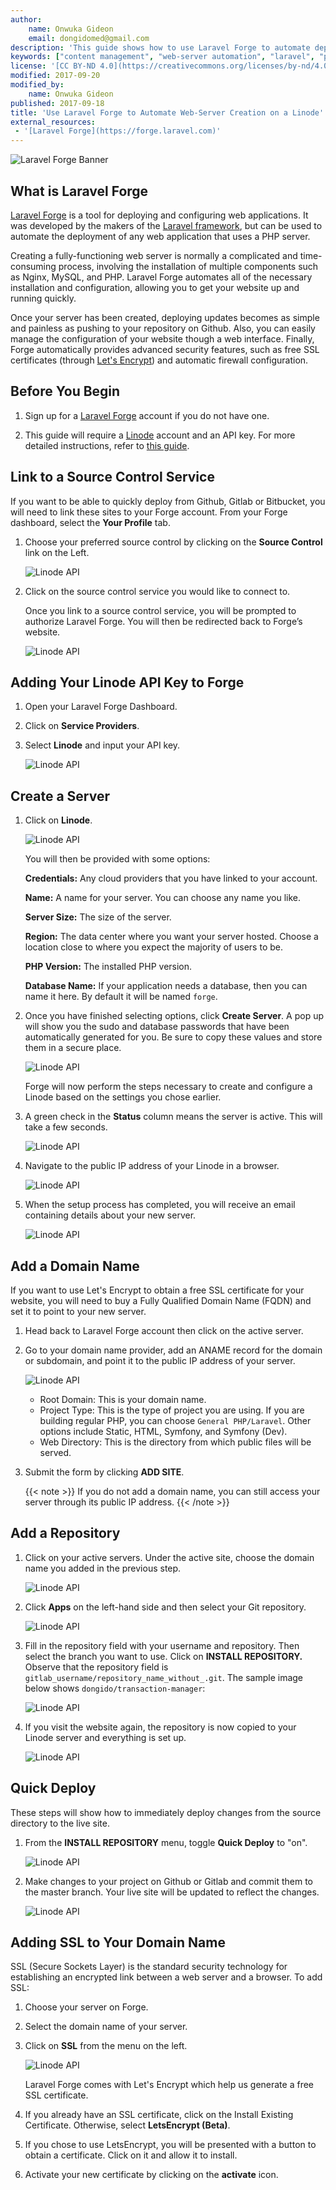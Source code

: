 ```yaml
---
author:
    name: Onwuka Gideon
    email: dongidomed@gmail.com
description: 'This guide shows how to use Laravel Forge to automate deployment of your PHP projects on a Linode.'
keywords: ["content management", "web-server automation", "laravel", "php", "wordpress", "drupal", "cms", "joomla", "Laravel Forge"]
license: '[CC BY-ND 4.0](https://creativecommons.org/licenses/by-nd/4.0)'
modified: 2017-09-20
modified_by:
    name: Onwuka Gideon
published: 2017-09-18
title: 'Use Laravel Forge to Automate Web-Server Creation on a Linode'
external_resources:
 - '[Laravel Forge](https://forge.laravel.com)'
---
```


![Laravel Forge Banner](Laravel_Forge.jpg)

## What is Laravel Forge

[Laravel Forge](https://forge.laravel.com) is a tool for deploying and configuring web applications. It was developed by the makers of the [Laravel framework](https://laravel.com), but can be used to automate the deployment of any web application that uses a PHP server.

Creating a fully-functioning web server is normally a complicated and time-consuming process, involving the installation of multiple components such as Nginx, MySQL, and PHP. Laravel Forge automates all of the necessary installation and configuration, allowing you to get your website up and running quickly.

Once your server has been created, deploying updates becomes as simple and painless as pushing to your repository on Github. Also, you can easily manage the configuration of your website though a web interface. Finally, Forge automatically provides advanced security features, such as free SSL certificates (through [Let's Encrypt](https://letsencrypt.org/)) and automatic firewall configuration.


## Before You Begin

1. Sign up for a [Laravel Forge](https://forge.laravel.com/auth/register) account if you do not have one.

2. This guide will require a [Linode](https://www.linode.com/) account and an API key. For more detailed instructions, refer to [this guide](/docs/platform/api/api-key/).

## Link to a Source Control Service

If you want to be able to quickly deploy from Github, Gitlab or Bitbucket, you will need to link these sites to your Forge account. From your Forge dashboard, select the **Your Profile** tab.

1. Choose your preferred source control by clicking on the **Source Control** link on the Left.

    ![Linode API](linking_source_control.png)

2. Click on the source control service you would like to connect to.

    Once you link to a source control service, you will be prompted to authorize Laravel Forge. You will then be redirected back to Forge’s website.

    ![Linode API](source_control_authorized.png)

## Adding Your Linode API Key to Forge

1. Open your Laravel Forge Dashboard.

2. Click on **Service Providers**.

3. Select **Linode** and input your API key.

   ![Linode API](adding_api_key_to_forge.png)

## Create a Server

1. Click on **Linode**.

    ![Linode API](create_a_server.png)

    You will then be provided with some options:

    **Credentials:** Any cloud providers that you have linked to your account.

    **Name:** A name for your server. You can choose any name you like.

    **Server Size:** The size of the server.

    **Region:** The data center where you want your server hosted. Choose a location close to where you expect the majority of users to be.

    **PHP Version:** The installed PHP version.

    **Database Name:** If your application needs a database, then you can name it here. By default it will be named `forge`.

2. Once you have finished selecting options, click **Create Server**. A pop up will show you the sudo and database passwords that have been automatically generated for you. Be sure to copy these values and store them in a secure place.

    ![Linode API](server_credential.png)

    Forge will now perform the steps necessary to create and configure a Linode based on the settings you chose earlier.

3. A green check in the **Status** column means the server is active. This will take a few seconds.

    ![Linode API](active_servers.png)

4. Navigate to the public IP address of your Linode in a browser.

    ![Linode API](server_set_up_with_php_7_1.png)

5. When the setup process has completed, you will receive an email containing details about your new server.

    ![Linode API](mail_from_linode_showing_details_created.png)

## Add a Domain Name

If you want to use Let's Encrypt to obtain a free SSL certificate for your website, you will need to buy a Fully Qualified Domain Name (FQDN) and set it to point to your new server.

1. Head back to Laravel Forge account then click on the active server.

2. Go to your domain name provider, add an ANAME record for the domain or subdomain, and point it to the public IP address of your server.


    ![Linode API](adding_new_domain.png)

    - Root Domain: This is your domain name.
    - Project Type: This is the type of project you are using. If you are building regular PHP, you can choose `General PHP/Laravel`. Other options include Static, HTML, Symfony, and Symfony (Dev).
    - Web Directory: This is the directory from which public files will be served.

3. Submit the form by clicking **ADD SITE**.

    {{< note >}}
If you do not add a domain name, you can still access your server through its public IP address.
{{< /note >}}

## Add a Repository

1. Click on your active servers. Under the active site, choose the domain name you added in the previous step.

    ![Linode API](adding_repository.gif)

2. Click **Apps** on the left-hand side and then select your Git repository.

    ![Linode API](adding_git_repository.png)

3. Fill in the repository field with your username and repository. Then select the branch you want to use. Click on **INSTALL REPOSITORY.** Observe that the repository field is `gitlab_username/repository_name_without_.git`. The sample image below shows `dongido/transaction-manager`:

    ![Linode API](git_repository_name.png)

4. If you visit the website again, the repository is now copied to your Linode server and everything is set up.

    ![Linode API](site_up_and_running.png)

## Quick Deploy
These steps will show how to immediately deploy changes from the source directory to the live site.

1. From the **INSTALL REPOSITORY** menu, toggle **Quick Deploy** to "on".

    ![Linode API](Laravel_forge_deploy.png)

2. Make changes to your project on Github or Gitlab and commit them to the master branch. Your live site will be updated to reflect the changes.

    ![Linode API](laravel_forge_sites.png)

## Adding SSL to Your Domain Name
SSL (Secure Sockets Layer) is the standard security technology for establishing an encrypted link between a web server and a browser. To add SSL:

1. Choose your server on Forge.

2. Select the domain name of your server.

3. Click on **SSL** from the menu on the left.

    ![Linode API](laravel_forge_adding_ssl.png)

    Laravel Forge comes with Let's Encrypt which help us generate a free SSL certificate.

4. If you already have an SSL certificate, click on the Install Existing Certificate. Otherwise, select **LetsEncrypt (Beta)**.

5. If you chose to use LetsEncrypt, you will be presented with a button to obtain a certificate. Click on it and allow it to install.

6. Activate your new certificate by clicking on the **activate** icon.

